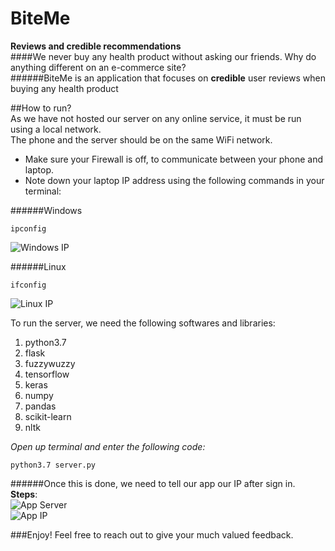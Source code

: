 # BiteMe  
**Reviews and credible recommendations**  
####We never buy any health product without asking our friends. Why do anything different on an e-commerce site?  
######BiteMe is an application that focuses on **credible** user reviews when buying any health product  
  
##How to run?  
As we have not hosted our server on any online service, it must be run using a local network.  
The phone and the server should be on the same WiFi network.  
  
* Make sure your Firewall is off, to communicate between your phone and laptop.  
* Note down your laptop IP address using the following commands in your terminal:  
  
######Windows  
```
ipconfig
```  
![Windows IP](/Screenshots/windows_ip.JPG=400x)  
  
######Linux  
```
ifconfig
```  
![Linux IP](/Screenshots/linux_ip.JPG=400x)  
  
To run the server, we need the following softwares and libraries:  
1. python3.7  
1. flask  
1. fuzzywuzzy  
1. tensorflow  
1. keras  
1. numpy  
1. pandas  
1. scikit-learn  
1. nltk  
  
*Open up terminal and enter the following code:*  
```
python3.7 server.py
```  
  
######Once this is done, we need to tell our app our IP after sign in.  
**Steps**:  
![App Server](/Screenshots/app_server.jpeg=250x)  
![App IP](/Screenshots/app_ip.jpeg=250x)  
  
###Enjoy! Feel free to reach out to give your much valued feedback.  